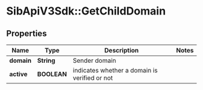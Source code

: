 # SibApiV3Sdk::GetChildDomain

## Properties
Name | Type | Description | Notes
------------ | ------------- | ------------- | -------------
**domain** | **String** | Sender domain | 
**active** | **BOOLEAN** | indicates whether a domain is verified or not | 


